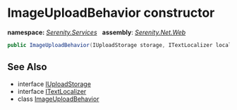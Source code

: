 # ImageUploadBehavior constructor
**namespace:** *[Serenity.Services](../../README.md#serenity.services-namespace)*   **assembly**: *[Serenity.Net.Web](../../README.md)*

```csharp
public ImageUploadBehavior(IUploadStorage storage, ITextLocalizer localizer)
```

## See Also

* interface [IUploadStorage](../Serenity.Net.Services/../../Serenity.Web/IUploadStorage.md)
* interface [ITextLocalizer](../Serenity.Net.Core/../../Serenity/ITextLocalizer.md)
* class [ImageUploadBehavior](../ImageUploadBehavior.md)